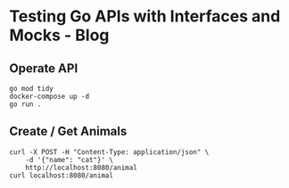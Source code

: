 # Testing Go APIs with Interfaces and Mocks - Blog

## Operate API
```
go mod tidy
docker-compose up -d
go run .
```
## Create / Get Animals
```
curl -X POST -H "Content-Type: application/json" \
    -d '{"name": "cat"}' \
    http://localhost:8080/animal
curl localhost:8080/animal
```
